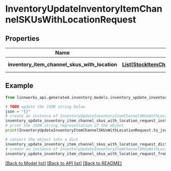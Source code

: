 # InventoryUpdateInventoryItemChannelSKUsWithLocationRequest


## Properties

Name | Type | Description | Notes
------------ | ------------- | ------------- | -------------
**inventory_item_channel_skus_with_location** | [**List[StockItemChannelSKUWithLocation]**](StockItemChannelSKUWithLocation.md) | Listing information | [optional] 

## Example

```python
from linnworks_api.generated.inventory.models.inventory_update_inventory_item_channel_skus_with_location_request import InventoryUpdateInventoryItemChannelSKUsWithLocationRequest

# TODO update the JSON string below
json = "{}"
# create an instance of InventoryUpdateInventoryItemChannelSKUsWithLocationRequest from a JSON string
inventory_update_inventory_item_channel_skus_with_location_request_instance = InventoryUpdateInventoryItemChannelSKUsWithLocationRequest.from_json(json)
# print the JSON string representation of the object
print(InventoryUpdateInventoryItemChannelSKUsWithLocationRequest.to_json())

# convert the object into a dict
inventory_update_inventory_item_channel_skus_with_location_request_dict = inventory_update_inventory_item_channel_skus_with_location_request_instance.to_dict()
# create an instance of InventoryUpdateInventoryItemChannelSKUsWithLocationRequest from a dict
inventory_update_inventory_item_channel_skus_with_location_request_from_dict = InventoryUpdateInventoryItemChannelSKUsWithLocationRequest.from_dict(inventory_update_inventory_item_channel_skus_with_location_request_dict)
```
[[Back to Model list]](../README.md#documentation-for-models) [[Back to API list]](../README.md#documentation-for-api-endpoints) [[Back to README]](../README.md)



